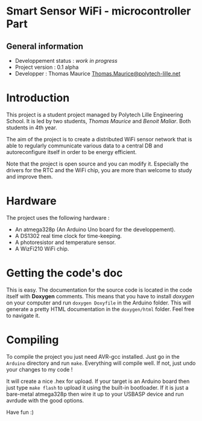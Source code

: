 # Smart Sensor WiFi - microcontroller Part
## General information

 * Developpement status : *work in progress*
 * Project version   : 0.1 alpha
 * Developper : Thomas Maurice <Thomas.Maurice@polytech-lille.net>

# Introduction
 
This project is a student project managed by Polytech Lille Engineering
School. It is led by two students, *Thomas Maurice* and *Benoit Maliar*. Both
students in 4th year.

The aim of the project is to create a distributed WiFi sensor network
that is able to regularly communicate various data to a central DB and
autoreconfigure itself in order to be energy efficient.

Note that the project is open source and you can modify it. Especially
the drivers for the RTC and the WiFi chip, you are more than welcome to
study and improve them.

# Hardware

The project uses the following hardware :

* An atmega328p (An Arduino Uno board for the developpement).
* A DS1302 real time clock for time-keeping.
* A photoresistor and temperature sensor.
* A WizFi210 WiFi chip.

# Getting the code's doc

This is easy. The documentation for the source code is located in the
code itself with **Doxygen** comments. This means that you have to install *doxygen*
on your computer and run `doxygen Doxyfile` in the Arduino folder. This will
generate a pretty HTML documentation in the `doxygen/html` folder. Feel free
to navigate it.

# Compiling

To compile the project you just need AVR-gcc installed. Just go in the
`Arduino` directory and run `make`. Everything will compile well. If
not, just undo your changes to my code !

It will create a nice .hex for upload. If your target is an Arduino board
then just type `make flash` to upload it using the built-in bootloader.
If it is just a bare-metal atmega328p then wire it up to your USBASP
device and run avrdude with the good options.

Have fun :)
